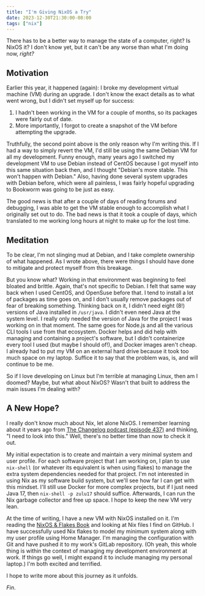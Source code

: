 ```yaml
---
title: "I'm Giving NixOS a Try"
date: 2023-12-30T21:30:00-08:00
tags: ["nix"]
---
```


There has to be a better way to manage the state of a computer, right?
Is NixOS it?
I don't know yet, but it can't be any worse than what I'm doing now, _right?_

<!--more-->

## Motivation

Earlier this year, it happened (again):
I broke my development virtual machine (VM) during an upgrade.
I don't know the exact details as to what went wrong, but I didn't set myself up for success:

1. I hadn't been working in the VM for a couple of months, so its packages were fairly out of date.
2. More importantly, I forgot to create a snapshot of the VM before attempting the upgrade.

Truthfully, the second point above is the only reason why I'm writing this.
If I had a way to simply revert the VM, I'd still be using the same Debian VM for all my development.
Funny enough, many years ago I switched my development VM to use Debian instead of CentOS because I got myself into this same situation back then,
and I thought "Debian's more stable. This won't happen with Debian."
Also, having done several system upgrades with Debian before, which were all painless, I was fairly hopeful upgrading to Bookworm was going to be just as easy.

The good news is that after a couple of days of reading forums and debugging, I was able to get the VM stable enough to accomplish what I originally set out to do.
The bad news is that it took a couple of days, which translated to me working long hours at night to make up for the lost time.

## Meditation

To be clear, I'm not slinging mud at Debian, and I take complete ownership of what happened.
As I wrote above, there were things I should have done to mitigate and protect myself from this breakage.

But you know what?
Working in that environment was beginning to feel bloated and brittle.
Again, that's not specific to Debian.
I felt that same way back when I used CentOS, and OpenSuse before that.
I tend to install a lot of packages as time goes on, and I don't usually remove packages out of fear of breaking something.
Thinking back on it, I didn't need eight (8!) versions of Java installed in `/usr/java`.
I didn't even need Java at the system level.
I really only needed the version of Java for the project I was working on in that moment.
The same goes for Node.js and all the various CLI tools I use from that ecosystem.
Docker helps and did help with managing and containing a project's software, but I didn't containerize every tool I used (but maybe I should of!), and Docker images aren't cheap.
I already had to put my VM on an external hard drive because it took too much space on my laptop.
Suffice it to say that the problem was, is, and will continue to be me.

So if I love developing on Linux but I'm terrible at managing Linux, then am I doomed?
Maybe, but what about NixOS?
Wasn't that built to address the main issues I'm dealing with?

## A New Hope?

I really don't know much about Nix, let alone NixOS.
I remember learning about it years ago from [The Changelog podcast (episode 437)](https://changelog.com/podcast/437) and thinking, "I need to look into this."
Well, there's no better time than now to check it out.

My initial expectation is to create and maintain a very minimal system and user profile. 
For each software project that I am working on, I plan to use `nix-shell` (or whatever its equivalent is when using flakes) to manage the extra system dependencies needed for that project.
I'm not interested in using Nix as my software build system, but we'll see how far I can get with this mindset.
I'll still use Docker for more complex projects, but if I just need Java 17, then `nix-shell -p zulu17` should suffice.
Afterwards, I can run the Nix garbage collector and free up space.
I hope to keep the new VM very lean.

At the time of writing, I have a new VM with NixOS installed on it.
I'm reading the [NixOS & Flakes Book](https://nixos-and-flakes.thiscute.world/) and looking at Nix files I find on GitHub.
I have successfully used Nix flakes to model my minimum system along with my user profile using Home Manager.
I'm managing the configuration with Git and have pushed it to my work's GitLab repository.
(Oh yeah, this whole thing is within the context of managing my development environment at work.
If things go well, I might expand it to include managing my personal laptop.)
I'm both excited and terrified.

I hope to write more about this journey as it unfolds.

_Fin_.
